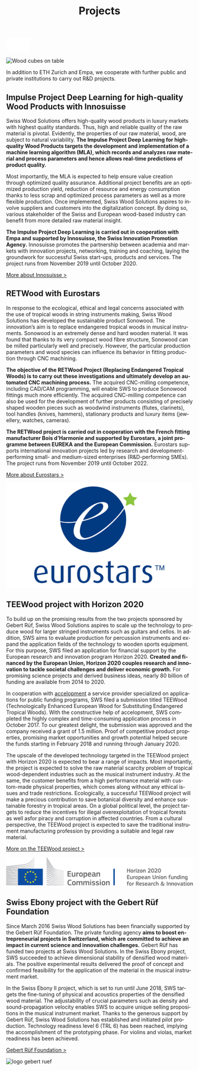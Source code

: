 ﻿---
lang: en
title: 'Projects'
order: 7
---

<div class="full-width-kenburns">
<div class="wrap-bg-image">


![arrow down](/assets/images/arrow-d-white.svg)

</div>
<img srcset="/assets/images/event_cover_cubestower_2x.jpg"
     src="/assets/images/event_cover_cubestower.jpg" alt="Wood cubes on table">
</div>

<div class="full-width-grey">
<div class="wrap">

In addition to ETH Zurich and Empa, we cooperate with further public and private institutions to carry out R&D projects.

## Impulse Project Deep Learning for high-quality Wood Products with Innosuisse

Swiss Wood Solutions offers high-quality wood products in luxury markets with highest quality standards. Thus, high and reliable quality of the raw material is pivotal. Evidently, the properties of our raw material, wood, are subject to natural variability. **The Impulse Project Deep Learning for high-quality Wood Products targets the development and implementation of a machine learning algorithm (MLA), which records and analyzes raw material and process parameters and hence allows real-time predictions of product quality.**

Most importantly, the MLA is expected to help ensure value creation through optimized quality assurance. Additional project benefits are an optimized production yield, reduction of resource and energy consumption thanks to less scrap and optimized process parameters as well as a more flexible production. Once implemented, Swiss Wood Solutions aspires to involve suppliers and customers into the digitalization concept.  By doing so, various stakeholder of the Swiss and European wood-based industry can benefit from more detailed raw material insight.

**The Impulse Project Deep Learning is carried out in cooperation with Empa and supported by Innosuisse, the Swiss Innovation Promotion Agency.** Innosuisse promotes the partnership between academia and markets with innovation projects, networking, training and coaching, laying the groundwork for successful Swiss start-ups, products and services. The project runs from November 2019 until October 2020.

<a class="btn -red" href="https://www.innosuisse.ch/inno/en/home.html" target="_blank">More about Innosuisse ></a>

</div>
</div>

<div class="full-width">
<div class="wrap -cols2">

## RETWood with Eurostars

In response to the ecological, ethical and legal concerns associated with the use of tropical woods in string instruments making, Swiss Wood Solutions has developed the sustainable product Sonowood. The innovation’s aim is to replace endangered tropical woods in musical instruments. Sonowood is an extremely dense and hard wooden material. It was found that thanks to its very compact wood fibre structure, Sonowood can be milled particularly well and precisely. However, the particular production parameters and wood species can influence its behavior in fitting production through CNC machining. 

**The objective of the RETWood Project (Replacing Endangered Tropical Woods) is to carry out these investigations and ultimately develop an automated CNC machining process.** The acquired CNC-milling competence, including CAD/CAM programming, will enable SWS to produce Sonowood fittings much more efficiently. The acquired CNC-milling competence can also be used for the development of further products consisting of precisely shaped wooden pieces such as  woodwind instruments (flutes, clarinets), tool handles (knives, hammers), stationary products and luxury items (jewellery, watches, cameras).

**The RETWood project is carried out in cooperation with the French fitting manufacturer Bois d’Harmonie and supported by Eurostars, a joint programme between EUREKA and the European Commission.** Eurostars supports international innovation projects led by research and development-performing small- and medium-sized enterprises (R&D-performing SMEs). The project runs from November 2019 until October 2022.

<a class="btn -red" href="https://www.eurostars-eureka.eu" target="_blank">More about Eurostars ></a>

![logo Innosuisse](/assets/images/Eurostars.jpg)

</div>
</div>

<div class="full-width-grey">
<div class="wrap">

## TEEWood project with Horizon 2020

To build up on the promising results from the two projects sponsored by Gebert Rüf, Swiss Wood Solutions aspires to scale up the technology to produce wood for larger stringed instruments such as guitars and cellos. In addition, SWS aims to evaluate production for percussion instruments and expand the application fields of the technology to wooden sports equipment. For this purpose, SWS filed an application for financial support by the European research and innovation program Horizon 2020. **Created and financed by the European Union, Horizon 2020 couples research and innovation to tackle societal challenges and deliver economic growth.** For promising science projects and derived business ideas, nearly 80 billion of funding are available from 2014 to 2020.

In cooperation with [accelopment](http://www.accelopment.com) a service provider specialized on applications for public funding programs, SWS filed a submission titled TEEWood (Technologically Enhanced European Wood for Substituting Endangered Tropical Woods). With the constructive help of accelopment, SWS completed the highly complex and time-consuming application process in October 2017. To our greatest delight, the submission was approved and the company received a grant of 1.5 million. Proof of competitive product properties, promising market opportunities and growth potential helped secure the funds starting in February 2018 and running through January 2020.

The upscale of the developed technology targeted in the TEEWood project with Horizon 2020 is expected to bear a range of impacts. Most importantly, the project is expected to solve the raw material scarcity problem of tropical wood-dependent industries such as the musical instrument industry. At the same, the customer benefits from a high performance material with custom-made physical properties, which comes along without any ethical issues and trade restrictions. Ecologically, a successful TEEWood project will make a precious contribution to save botanical diversity and enhance sustainable forestry in tropical areas. On a global political level, the project targets to reduce the incentives for illegal overexploitation of tropical forests as well asfor piracy and corruption in affected countries. From a cultural perspective, the TEEWood project is expected to save the traditional instrument manufacturing profession by providing a suitable and legal raw material.

<a class="btn -red" href="https://cordis.europa.eu/project/rcn/213850/factsheet/en" target="_blank">More on the TEEWood project ></a>

![logo horizon 2020](/assets/images/Partner_6_Horizon2020_Tropical_Wood_Tropenholz_Ersatz_Replacement_Alternative_Swiss_Ebony_Ebenholz_Palisander_Holz_SwissWoodSolutions_Klimaschutz_ETH_Switzerland.png)

</div>
</div>

<div class="full-width">
<div class="wrap -cols2">

## Swiss Ebony project with the Gebert Rüf Foundation

Since March 2016 Swiss Wood Solutions has been financially supported by the Gebert Rüf Foundation. The private funding agency **aims to boost entrepreneurial projects in Switzerland, which are committed to achieve an impact in current science and innovation challenges.** Gebert Rüf has funded two projects at Swiss Wood Solutions. In the Swiss Ebony project, SWS succeeded to achieve dimensional stability of densified wood materials. The positive experimental results delivered the proof of concept and confirmed feasibility for the application of the material in the musical instrument market.

In the Swiss Ebony II project, which is set to run until June 2018, SWS targets the fine-tuning of physical and acoustics properties of the densified wood material. The adjustability of crucial parameters such as density and sound-propagation velocity enables SWS to acquire unique selling propositions in the musical instrument market. Thanks to the generous support by Gebert Rüf, Swiss Wood Solutions has established and initiated pilot production. Technology readiness level 6 (TRL 6) has been reached, implying the accomplishment of the prototyping phase. For violins and violas, market readiness has been achieved.

<a class="btn" href="https://www.grstiftung.ch/de.html" target="_blank">Gebert Rüf Foundation ></a>

![logo gebert ruef](/assets/images/Partner_7_GebertRüf_Tropical_Wood_Tropenholz_Ersatz_Replacement_Alternative_Swiss_Ebony_Ebenholz_Palisander_Holz_SwissWoodSolutions_Klimaschutz_ETH_Switzerland.png)

</div>
</div>

